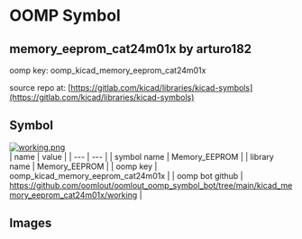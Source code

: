 # OOMP Symbol  
## memory_eeprom_cat24m01x  by arturo182  
  
oomp key: oomp_kicad_memory_eeprom_cat24m01x  
  
source repo at: [https://gitlab.com/kicad/libraries/kicad-symbols](https://gitlab.com/kicad/libraries/kicad-symbols)  
## Symbol  
  
[![working.png](working_600.png)](working.png)  
| name | value | 
| --- | --- | 
| symbol name | Memory_EEPROM | 
| library name | Memory_EEPROM | 
| oomp key | oomp_kicad_memory_eeprom_cat24m01x | 
| oomp bot github | https://github.com/oomlout/oomlout_oomp_symbol_bot/tree/main/kicad_memory_eeprom_cat24m01x/working | 
## Images  

